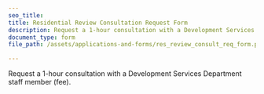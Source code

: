 ```yaml
---
seo_title: 
title: Residential Review Consultation Request Form
description: Request a 1-hour consultation with a Development Services Department staff member (fee).
document_type: form
file_path: /assets/applications-and-forms/res_review_consult_req_form.pdf

---
```

Request a 1-hour consultation with a Development Services Department staff member (fee).
